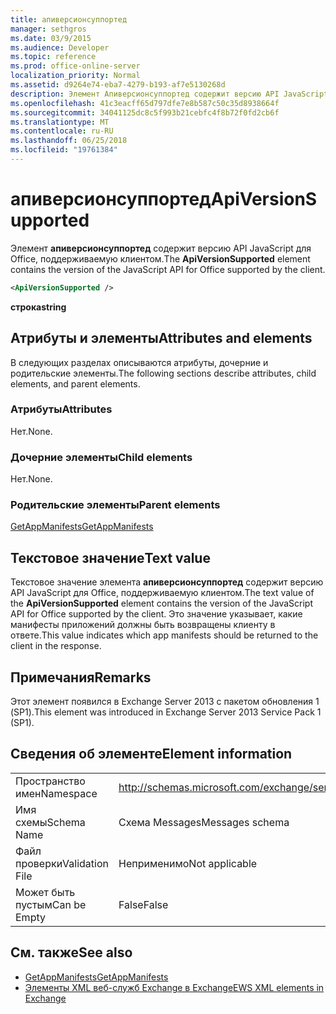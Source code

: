 ```yaml
---
title: апиверсионсуппортед
manager: sethgros
ms.date: 03/9/2015
ms.audience: Developer
ms.topic: reference
ms.prod: office-online-server
localization_priority: Normal
ms.assetid: d9264e74-eba7-4279-b193-af7e5130268d
description: Элемент Апиверсионсуппортед содержит версию API JavaScript для Office, поддерживаемую клиентом.
ms.openlocfilehash: 41c3eacff65d797dfe7e8b587c50c35d8938664f
ms.sourcegitcommit: 34041125dc8c5f993b21cebfc4f8b72f0fd2cb6f
ms.translationtype: MT
ms.contentlocale: ru-RU
ms.lasthandoff: 06/25/2018
ms.locfileid: "19761384"
---
```

# <a name="apiversionsupported"></a><span data-ttu-id="9ac04-103">апиверсионсуппортед</span><span class="sxs-lookup"><span data-stu-id="9ac04-103">ApiVersionSupported</span></span>

<span data-ttu-id="9ac04-104">Элемент **апиверсионсуппортед** содержит версию API JavaScript для Office, поддерживаемую клиентом.</span><span class="sxs-lookup"><span data-stu-id="9ac04-104">The **ApiVersionSupported** element contains the version of the JavaScript API for Office supported by the client.</span></span> 
  
```XML
<ApiVersionSupported />
```

 <span data-ttu-id="9ac04-105">**строка**</span><span class="sxs-lookup"><span data-stu-id="9ac04-105">**string**</span></span>
## <a name="attributes-and-elements"></a><span data-ttu-id="9ac04-106">Атрибуты и элементы</span><span class="sxs-lookup"><span data-stu-id="9ac04-106">Attributes and elements</span></span>

<span data-ttu-id="9ac04-107">В следующих разделах описываются атрибуты, дочерние и родительские элементы.</span><span class="sxs-lookup"><span data-stu-id="9ac04-107">The following sections describe attributes, child elements, and parent elements.</span></span>
  
### <a name="attributes"></a><span data-ttu-id="9ac04-108">Атрибуты</span><span class="sxs-lookup"><span data-stu-id="9ac04-108">Attributes</span></span>

<span data-ttu-id="9ac04-109">Нет.</span><span class="sxs-lookup"><span data-stu-id="9ac04-109">None.</span></span>
  
### <a name="child-elements"></a><span data-ttu-id="9ac04-110">Дочерние элементы</span><span class="sxs-lookup"><span data-stu-id="9ac04-110">Child elements</span></span>

<span data-ttu-id="9ac04-111">Нет.</span><span class="sxs-lookup"><span data-stu-id="9ac04-111">None.</span></span>
  
### <a name="parent-elements"></a><span data-ttu-id="9ac04-112">Родительские элементы</span><span class="sxs-lookup"><span data-stu-id="9ac04-112">Parent elements</span></span>

[<span data-ttu-id="9ac04-113">GetAppManifests</span><span class="sxs-lookup"><span data-stu-id="9ac04-113">GetAppManifests</span></span>](getappmanifests.md)
  
## <a name="text-value"></a><span data-ttu-id="9ac04-114">Текстовое значение</span><span class="sxs-lookup"><span data-stu-id="9ac04-114">Text value</span></span>

<span data-ttu-id="9ac04-115">Текстовое значение элемента **апиверсионсуппортед** содержит версию API JavaScript для Office, поддерживаемую клиентом.</span><span class="sxs-lookup"><span data-stu-id="9ac04-115">The text value of the **ApiVersionSupported** element contains the version of the JavaScript API for Office supported by the client.</span></span> <span data-ttu-id="9ac04-116">Это значение указывает, какие манифесты приложений должны быть возвращены клиенту в ответе.</span><span class="sxs-lookup"><span data-stu-id="9ac04-116">This value indicates which app manifests should be returned to the client in the response.</span></span> 
  
## <a name="remarks"></a><span data-ttu-id="9ac04-117">Примечания</span><span class="sxs-lookup"><span data-stu-id="9ac04-117">Remarks</span></span>

<span data-ttu-id="9ac04-118">Этот элемент появился в Exchange Server 2013 с пакетом обновления 1 (SP1).</span><span class="sxs-lookup"><span data-stu-id="9ac04-118">This element was introduced in Exchange Server 2013 Service Pack 1 (SP1).</span></span>
  
## <a name="element-information"></a><span data-ttu-id="9ac04-119">Сведения об элементе</span><span class="sxs-lookup"><span data-stu-id="9ac04-119">Element information</span></span>

|||
|:-----|:-----|
|<span data-ttu-id="9ac04-120">Пространство имен</span><span class="sxs-lookup"><span data-stu-id="9ac04-120">Namespace</span></span>  <br/> | http://schemas.microsoft.com/exchange/services/2006/messages  <br/> |
|<span data-ttu-id="9ac04-121">Имя схемы</span><span class="sxs-lookup"><span data-stu-id="9ac04-121">Schema Name</span></span>  <br/> |<span data-ttu-id="9ac04-122">Схема Messages</span><span class="sxs-lookup"><span data-stu-id="9ac04-122">Messages schema</span></span>  <br/> |
|<span data-ttu-id="9ac04-123">Файл проверки</span><span class="sxs-lookup"><span data-stu-id="9ac04-123">Validation File</span></span>  <br/> |<span data-ttu-id="9ac04-124">Неприменимо</span><span class="sxs-lookup"><span data-stu-id="9ac04-124">Not applicable</span></span>  <br/> |
|<span data-ttu-id="9ac04-125">Может быть пустым</span><span class="sxs-lookup"><span data-stu-id="9ac04-125">Can be Empty</span></span>  <br/> |<span data-ttu-id="9ac04-126">False</span><span class="sxs-lookup"><span data-stu-id="9ac04-126">False</span></span>  <br/> |
   
## <a name="see-also"></a><span data-ttu-id="9ac04-127">См. также</span><span class="sxs-lookup"><span data-stu-id="9ac04-127">See also</span></span>

- [<span data-ttu-id="9ac04-128">GetAppManifests</span><span class="sxs-lookup"><span data-stu-id="9ac04-128">GetAppManifests</span></span>](getappmanifests.md)
- [<span data-ttu-id="9ac04-129">Элементы XML веб-служб Exchange в Exchange</span><span class="sxs-lookup"><span data-stu-id="9ac04-129">EWS XML elements in Exchange</span></span>](ews-xml-elements-in-exchange.md)

